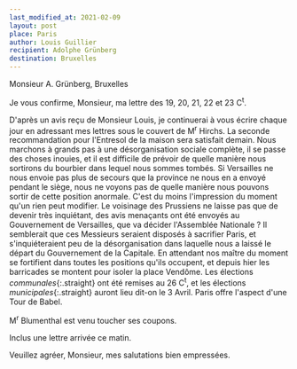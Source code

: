 ```yaml
---
last_modified_at: 2021-02-09
layout: post
place: Paris
author: Louis Guillier
recipient: Adolphe Grünberg
destination: Bruxelles
---
```


Monsieur A. Grünberg, Bruxelles

Je vous confirme, Monsieur, ma lettre des 19, 20, 21, 22 et 23 C<sup>t</sup>.

D'après un avis reçu de Monsieur Louis, je continuerai à vous écrire chaque
jour en adressant mes lettres sous le couvert de M<sup>r</sup> Hirchs.
La seconde recommandation pour l'Entresol de la maison sera satisfait demain.
Nous marchons à grands pas à une désorganisation sociale complète, il se passe
des choses inouies, et il est difficile de prévoir de quelle manière nous
sortirons du bourbier dans lequel nous sommes tombés.
Si Versailles ne nous envoie pas plus de secours que la province ne nous en
a envoyé pendant le siège, nous ne voyons pas de quelle manière nous pouvons
sortir de cette position anormale.
C'est du moins l'impression du moment qu'un rien peut modifier.
Le voisinage des Prussiens ne laisse pas que de devenir très inquiétant, des
avis menaçants ont été envoyés au Gouvernement de Versailles, que va décider
l'Assemblée Nationale ?
Il semblerait que ces Messieurs seraient disposés à sacrifier Paris, et
s'inquiéteraient peu de la désorganisation dans laquelle nous a laissé le
départ du Gouvernement de la Capitale.
En attendant nos maître du moment se fortifient dans toutes les positions
qu'ils occupent, et depuis hier les barricades se montent pour isoler la place
Vendôme.
Les élections _communales_{:.straight} ont été remises au
26 C<sup>t</sup>, et les élections _municipales_{:.straight}
auront lieu dit-on le 3 Avril.
Paris offre l'aspect d'une Tour de Babel.

M<sup>r</sup> Blumenthal est venu toucher ses coupons.

Inclus une lettre arrivée ce matin.

Veuillez agréer, Monsieur, mes salutations bien empressées.
